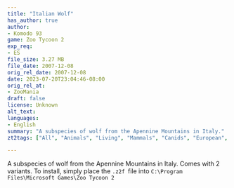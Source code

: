 ```yaml
---
title: "Italian Wolf"
has_author: true
author: 
- Komodo 93
game: Zoo Tycoon 2
exp_req: 
- ES
file_size: 3.27 MB
file_date: 2007-12-08
orig_rel_date: 2007-12-08
date: 2023-07-20T23:04:46-08:00
orig_rel_at: 
- ZooMania
draft: false
license: Unknown
alt_text: 
languages:
- English
summary: "A subspecies of wolf from the Apennine Mountains in Italy."
zt2tags: ["All", "Animals", "Living", "Mammals", "Canids", "European", "Eurasia" , "ZT2"]

---
```


A subspecies of wolf from the Apennine Mountains in Italy. Comes with 2 variants. To install, simply place the `.z2f `file into `C:\Program Files\Microsoft Games\Zoo Tycoon 2`